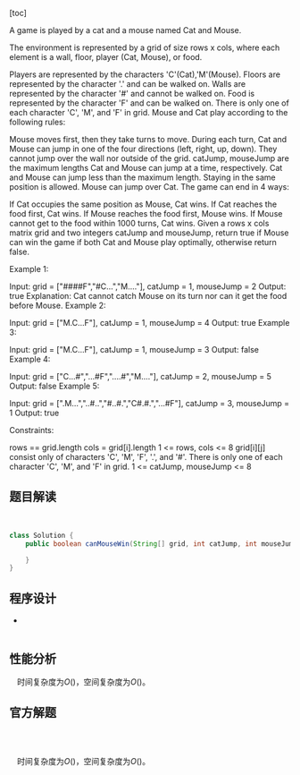 [toc]

A game is played by a cat and a mouse named Cat and Mouse.

The environment is represented by a grid of size rows x cols, where each element is a wall, floor, player (Cat, Mouse), or food.

Players are represented by the characters 'C'(Cat),'M'(Mouse).
Floors are represented by the character '.' and can be walked on.
Walls are represented by the character '#' and cannot be walked on.
Food is represented by the character 'F' and can be walked on.
There is only one of each character 'C', 'M', and 'F' in grid.
Mouse and Cat play according to the following rules:

Mouse moves first, then they take turns to move.
During each turn, Cat and Mouse can jump in one of the four directions (left, right, up, down). They cannot jump over the wall nor outside of the grid.
catJump, mouseJump are the maximum lengths Cat and Mouse can jump at a time, respectively. Cat and Mouse can jump less than the maximum length.
Staying in the same position is allowed.
Mouse can jump over Cat.
The game can end in 4 ways:

If Cat occupies the same position as Mouse, Cat wins.
If Cat reaches the food first, Cat wins.
If Mouse reaches the food first, Mouse wins.
If Mouse cannot get to the food within 1000 turns, Cat wins.
Given a rows x cols matrix grid and two integers catJump and mouseJump, return true if Mouse can win the game if both Cat and Mouse play optimally, otherwise return false.

 

Example 1:



Input: grid = ["####F","#C...","M...."], catJump = 1, mouseJump = 2
Output: true
Explanation: Cat cannot catch Mouse on its turn nor can it get the food before Mouse.
Example 2:



Input: grid = ["M.C...F"], catJump = 1, mouseJump = 4
Output: true
Example 3:

Input: grid = ["M.C...F"], catJump = 1, mouseJump = 3
Output: false
Example 4:

Input: grid = ["C...#","...#F","....#","M...."], catJump = 2, mouseJump = 5
Output: false
Example 5:

Input: grid = [".M...","..#..","#..#.","C#.#.","...#F"], catJump = 3, mouseJump = 1
Output: true


Constraints:

rows == grid.length
cols = grid[i].length
1 <= rows, cols <= 8
grid[i][j] consist only of characters 'C', 'M', 'F', '.', and '#'.
There is only one of each character 'C', 'M', and 'F' in grid.
1 <= catJump, mouseJump <= 8



## 题目解读

&emsp;

```java
class Solution {
    public boolean canMouseWin(String[] grid, int catJump, int mouseJump) {

    }
}
```

## 程序设计

* 

```java

```

## 性能分析

&emsp;时间复杂度为$O()$，空间复杂度为$O()$。



## 官方解题

&emsp;

```java

```

&emsp;时间复杂度为$O()$，空间复杂度为$O()$。
